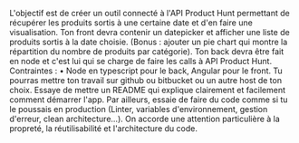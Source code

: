 L'objectif est de créer un outil connecté à l'API Product Hunt permettant de récupérer les produits sortis à une certaine date et d'en faire une visualisation.
Ton front devra contenir un datepicker et afficher une liste de produits sortis à la date choisie.
(Bonus : ajouter un pie chart qui montre la répartition du nombre de produits par catégorie).
Ton back devra être fait en node et c'est lui qui se charge de faire les calls à API Product Hunt.
Contraintes :
•	Node en typescript pour le back, Angular pour le front.
Tu pourras mettre ton travail sur github ou bitbucket ou un autre host de ton choix.
Essaye de mettre un README qui explique clairement et facilement comment démarrer l'app.
Par ailleurs, essaie de faire du code comme si tu le poussais en production (Linter, variables d'environnement, gestion d'erreur, clean architecture...).
On accorde une attention particulière à la propreté, la réutilisabilité et l'architecture du code.
